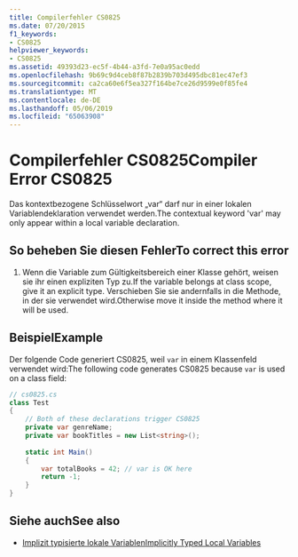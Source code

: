 ```yaml
---
title: Compilerfehler CS0825
ms.date: 07/20/2015
f1_keywords:
- CS0825
helpviewer_keywords:
- CS0825
ms.assetid: 49393d23-ec5f-4b44-a3fd-7e0a95ac0edd
ms.openlocfilehash: 9b69c9d4ceb8f87b2839b703d495dbc81ec47ef3
ms.sourcegitcommit: ca2ca60e6f5ea327f164be7ce26d9599e0f85fe4
ms.translationtype: MT
ms.contentlocale: de-DE
ms.lasthandoff: 05/06/2019
ms.locfileid: "65063908"
---
```

# <a name="compiler-error-cs0825"></a><span data-ttu-id="f8652-102">Compilerfehler CS0825</span><span class="sxs-lookup"><span data-stu-id="f8652-102">Compiler Error CS0825</span></span>
<span data-ttu-id="f8652-103">Das kontextbezogene Schlüsselwort „var“ darf nur in einer lokalen Variablendeklaration verwendet werden.</span><span class="sxs-lookup"><span data-stu-id="f8652-103">The contextual keyword 'var' may only appear within a local variable declaration.</span></span>  

## <a name="to-correct-this-error"></a><span data-ttu-id="f8652-104">So beheben Sie diesen Fehler</span><span class="sxs-lookup"><span data-stu-id="f8652-104">To correct this error</span></span>  
  
1. <span data-ttu-id="f8652-105">Wenn die Variable zum Gültigkeitsbereich einer Klasse gehört, weisen sie ihr einen expliziten Typ zu.</span><span class="sxs-lookup"><span data-stu-id="f8652-105">If the variable belongs at class scope, give it an explicit type.</span></span>  <span data-ttu-id="f8652-106">Verschieben Sie sie andernfalls in die Methode, in der sie verwendet wird.</span><span class="sxs-lookup"><span data-stu-id="f8652-106">Otherwise move it inside the method where it will be used.</span></span>  
  
## <a name="example"></a><span data-ttu-id="f8652-107">Beispiel</span><span class="sxs-lookup"><span data-stu-id="f8652-107">Example</span></span>  
 <span data-ttu-id="f8652-108">Der folgende Code generiert CS0825, weil `var` in einem Klassenfeld verwendet wird:</span><span class="sxs-lookup"><span data-stu-id="f8652-108">The following code generates CS0825 because `var` is used on a class field:</span></span>  
  
```csharp  
// cs0825.cs  
class Test  
{  
    // Both of these declarations trigger CS0825
    private var genreName;   
    private var bookTitles = new List<string>();
  
    static int Main()  
    {  
        var totalBooks = 42; // var is OK here  
        return -1;  
    }  
}  
```  
  
## <a name="see-also"></a><span data-ttu-id="f8652-109">Siehe auch</span><span class="sxs-lookup"><span data-stu-id="f8652-109">See also</span></span>

- [<span data-ttu-id="f8652-110">Implizit typisierte lokale Variablen</span><span class="sxs-lookup"><span data-stu-id="f8652-110">Implicitly Typed Local Variables</span></span>](../../csharp/programming-guide/classes-and-structs/implicitly-typed-local-variables.md#remarks)
